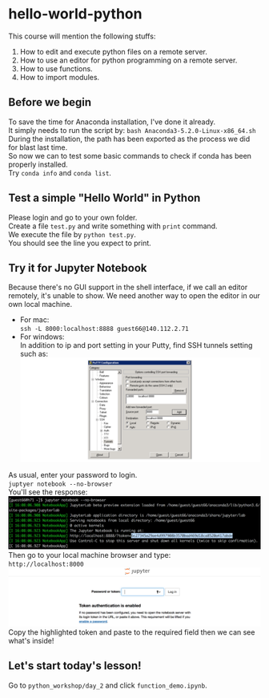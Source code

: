 # hello-world-python

This course will mention the following stuffs:
1. How to edit and execute python files on a remote server.
2. How to use an editor for python programming on a remote server.
3. How to use functions.
4. How to import modules.  

## Before we begin
To save the time for Anaconda installation, I've done it already.  
It simply needs to run the script by: `bash Anaconda3-5.2.0-Linux-x86_64.sh`  
During the installation, the path has been exported as the process we did for blast last time.  
So now we can to test some basic commands to check if conda has been properly installed.  
Try `conda info` and `conda list`.  

## Test a simple "Hello World" in Python
Please login and go to your own folder.  
Create a file `test.py` and write something with `print` command.  
We execute the file by `python test.py`.  
You should see the line you expect to print.  

## Try it for Jupyter Notebook  
Because there's no GUI support in the shell interface, if we call an editor remotely, it's unable to show. We need another way to open the editor in our own local machine.  
* For mac:  
`ssh -L 8000:localhost:8888 guest66@140.112.2.71`  
* For windows:  
In addition to ip and port setting in your Putty, find SSH tunnels setting such as:  
![SSH tunnel setting](tunnels.png)  
  
As usual, enter your password to login.    
`juptyer notebook --no-browser`  
You'll see the response:  
![response for jupyter notebook command](tag.png) 
Then go to your local machine browser and type:  
`http://localhost:8000`  
![Before we enter the notebook](browser.png)
Copy the highlighted token and paste to the required field then we can see what's inside!

## Let's start today's lesson!
Go to `python_workshop/day_2` and click `function_demo.ipynb`.
